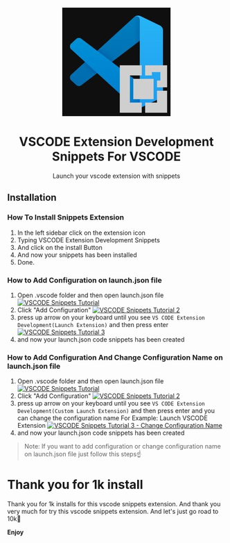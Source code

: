 <p align="center">
    <img src="https://raw.githubusercontent.com/amiralariska/vscode-extension-development-snippets/vscode-extension-development-snippets/icon/vscode-extension-development-snippets-logo.jpg" alt="VSCODE Logo">
    <h1 align="center">VSCODE Extension Development Snippets For VSCODE</h1>
    <p align="center">Launch your vscode extension with snippets</p>
</p>

## Installation
### How To Install Snippets Extension
1. In the left sidebar click on the extension icon
2. Typing VSCODE Extension Development Snippets
3. And click on the install Button
4. And now your snippets has been installed
5. Done.

### How to Add Configuration on launch.json file
1. Open .vscode folder and then open launch.json file
[![VSCODE Snippets Tutorial](https://raw.githubusercontent.com/amiralariska/vscode-extension-development-snippets/vscode-extension-development-snippets/vscode-snippets-tutorial/vscode-snippets-tutorial.gif)](https://raw.githubusercontent.com/amiralariska/vscode-extension-development-snippets/vscode-extension-development-snippets/vscode-snippets-tutorial/vscode-snippets-tutorial.gif)
2. Click "Add Configuration"
[![VSCODE Snippets Tutorial 2](https://raw.githubusercontent.com/amiralariska/vscode-extension-development-snippets/vscode-extension-development-snippets/vscode-snippets-tutorial/vscode-snippets-tutorial-2.gif)](https://raw.githubusercontent.com/amiralariska/vscode-extension-development-snippets/vscode-extension-development-snippets/vscode-snippets-tutorial/vscode-snippets-tutorial-2.gif)
3. press up arrow on your keyboard until you see `VS CODE Extension Development(Launch Extension)` and then press enter
[![VSCODE Snippets Tutorial 3](https://raw.githubusercontent.com/amiralariska/vscode-extension-development-snippets/vscode-extension-development-snippets/vscode-snippets-tutorial/vscode-snippets-tutorial-3.gif)](https://raw.githubusercontent.com/amiralariska/vscode-extension-development-snippets/vscode-extension-development-snippets/vscode-snippets-tutorial/vscode-snippets-tutorial-3.gif)
4. and now your launch.json code snippets has been created

### How to Add Configuration And Change Configuration Name on launch.json file
1. Open .vscode folder and then open launch.json file
[![VSCODE Snippets Tutorial](https://raw.githubusercontent.com/amiralariska/vscode-extension-development-snippets/vscode-extension-development-snippets/vscode-snippets-tutorial/vscode-snippets-tutorial.gif)](https://raw.githubusercontent.com/amiralariska/vscode-extension-development-snippets/vscode-extension-development-snippets/vscode-snippets-tutorial/vscode-snippets-tutorial.gif)
2. Click "Add Configuration"
[![VSCODE Snippets Tutorial 2](https://raw.githubusercontent.com/amiralariska/vscode-extension-development-snippets/vscode-extension-development-snippets/vscode-snippets-tutorial/vscode-snippets-tutorial-2.gif)](https://raw.githubusercontent.com/amiralariska/vscode-extension-development-snippets/vscode-extension-development-snippets/vscode-snippets-tutorial/vscode-snippets-tutorial-2.gif)
3. press up arrow on your keyboard until you see `VS CODE Extension Development(Custom Launch Extension)` and then press enter and you can change the configuration name For Example: Launch VSCODE Extension 
[![VSCODE Snippets Tutorial 3 - Change Configuration Name](https://raw.githubusercontent.com/amiralariska/vscode-extension-development-snippets/vscode-extension-development-snippets/vscode-snippets-tutorial/vscode-snippets-tutorial-4.gif)](https://raw.githubusercontent.com/amiralariska/vscode-extension-development-snippets/vscode-extension-development-snippets/vscode-snippets-tutorial/vscode-snippets-tutorial-4.gif)
4. and now your launch.json code snippets has been created
> Note: If you want to add configuration or change configuration name on launch.json file just follow this steps☝

# Thank you for 1k install
Thank you for 1k installs for this vscode snippets extension. And thank you very much for try this vscode snippets extension. And let's just go road to 10k🚀

**Enjoy**
